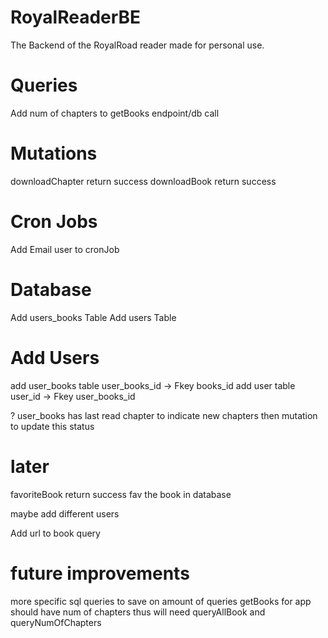 # RoyalReaderBE
 The Backend of the RoyalRoad reader made for personal use.

# Queries

Add num of chapters to getBooks endpoint/db call

# Mutations

downloadChapter     return  success
downloadBook        return  success


# Cron Jobs

Add Email user to cronJob


# Database

Add users_books Table
Add users       Table

# Add Users

add user_books  table   user_books_id -> Fkey books_id
add user        table   user_id -> Fkey user_books_id

? user_books      has last read chapter to indicate new chapters    then mutation to update this status




# later
favoriteBook        return  success     fav the book in database

maybe add different users

Add url to book query



# future improvements
more specific sql queries to save on amount of queries
    getBooks for app should have num of chapters thus will need queryAllBook and queryNumOfChapters
